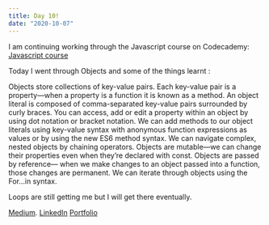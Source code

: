 ```yaml
---
title: Day 10!
date: "2020-10-07"
---
```


I am continuing working through the Javascript course on Codecademy: [Javascript course](https://www.codecademy.com/learn/introduction-to-javascript) 

Today I went through Objects and some of the things learnt :

Objects store collections of key-value pairs.
Each key-value pair is a property—when a property is a function it is known as a method.
An object literal is composed of comma-separated key-value pairs surrounded by curly braces.
You can access, add or edit a property within an object by using dot notation or bracket notation.
We can add methods to our object literals using key-value syntax with anonymous function expressions as values or by using the new ES6 method syntax.
We can navigate complex, nested objects by chaining operators.
Objects are mutable—we can change their properties even when they’re declared with const.
Objects are passed by reference— when we make changes to an object passed into a function, those changes are permanent.
We can iterate through objects using the For...in syntax.


 Loops are still getting me but I will get there eventually. 

[Medium](https://medium.com/@kalemajoanna).
[LinkedIn](https://www.linkedin.com/in/joanna-e-kalema-a5a5b4136/)
[Portfolio](https://joannathedeveloper.netlify.app/)
